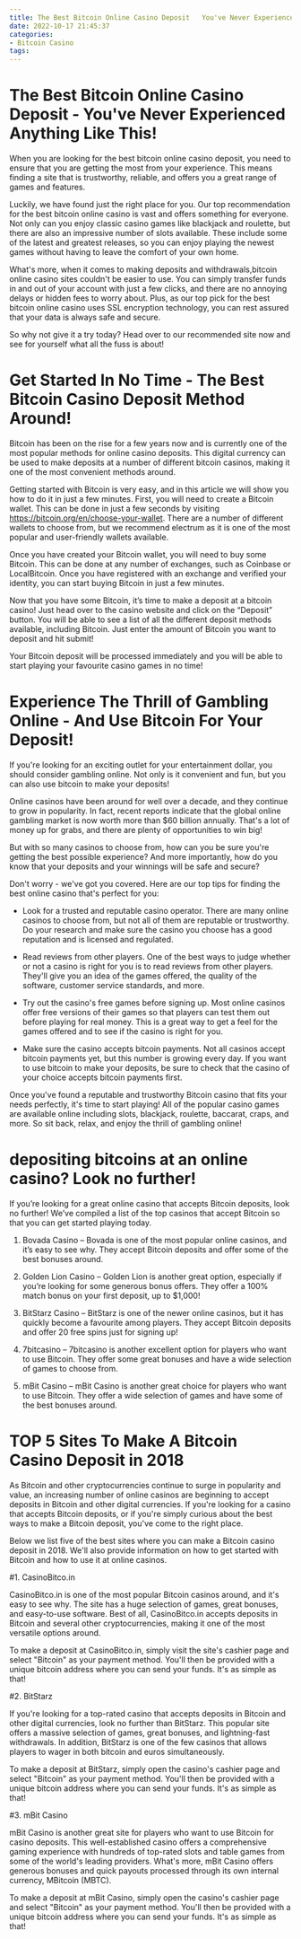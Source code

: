 ```yaml
---
title: The Best Bitcoin Online Casino Deposit   You've Never Experienced Anything Like This!
date: 2022-10-17 21:45:37
categories:
- Bitcoin Casino
tags:
---
```



#  The Best Bitcoin Online Casino Deposit - You've Never Experienced Anything Like This!

When you are looking for the best bitcoin online casino deposit, you need to ensure that you are getting the most from your experience. This means finding a site that is trustworthy, reliable, and offers you a great range of games and features.

Luckily, we have found just the right place for you. Our top recommendation for the best bitcoin online casino is vast and offers something for everyone. Not only can you enjoy classic casino games like blackjack and roulette, but there are also an impressive number of slots available. These include some of the latest and greatest releases, so you can enjoy playing the newest games without having to leave the comfort of your own home.

What's more, when it comes to making deposits and withdrawals,bitcoin online casino sites couldn't be easier to use. You can simply transfer funds in and out of your account with just a few clicks, and there are no annoying delays or hidden fees to worry about. Plus, as our top pick for the best bitcoin online casino uses SSL encryption technology, you can rest assured that your data is always safe and secure.

So why not give it a try today? Head over to our recommended site now and see for yourself what all the fuss is about!

#  Get Started In No Time - The Best Bitcoin Casino Deposit Method Around!

Bitcoin has been on the rise for a few years now and is currently one of the most popular methods for online casino deposits. This digital currency can be used to make deposits at a number of different bitcoin casinos, making it one of the most convenient methods around.

Getting started with Bitcoin is very easy, and in this article we will show you how to do it in just a few minutes. First, you will need to create a Bitcoin wallet. This can be done in just a few seconds by visiting https://bitcoin.org/en/choose-your-wallet. There are a number of different wallets to choose from, but we recommend electrum as it is one of the most popular and user-friendly wallets available.

Once you have created your Bitcoin wallet, you will need to buy some Bitcoin. This can be done at any number of exchanges, such as Coinbase or LocalBitcoin. Once you have registered with an exchange and verified your identity, you can start buying Bitcoin in just a few minutes.

Now that you have some Bitcoin, it’s time to make a deposit at a bitcoin casino! Just head over to the casino website and click on the “Deposit” button. You will be able to see a list of all the different deposit methods available, including Bitcoin. Just enter the amount of Bitcoin you want to deposit and hit submit!

Your Bitcoin deposit will be processed immediately and you will be able to start playing your favourite casino games in no time!

#  Experience The Thrill of Gambling Online - And Use Bitcoin For Your Deposit!

If you're looking for an exciting outlet for your entertainment dollar, you should consider gambling online. Not only is it convenient and fun, but you can also use bitcoin to make your deposits!

Online casinos have been around for well over a decade, and they continue to grow in popularity. In fact, recent reports indicate that the global online gambling market is now worth more than $60 billion annually. That's a lot of money up for grabs, and there are plenty of opportunities to win big!

But with so many casinos to choose from, how can you be sure you're getting the best possible experience? And more importantly, how do you know that your deposits and your winnings will be safe and secure?

Don't worry - we've got you covered. Here are our top tips for finding the best online casino that's perfect for you:

- Look for a trusted and reputable casino operator. There are many online casinos to choose from, but not all of them are reputable or trustworthy. Do your research and make sure the casino you choose has a good reputation and is licensed and regulated.

- Read reviews from other players. One of the best ways to judge whether or not a casino is right for you is to read reviews from other players. They'll give you an idea of the games offered, the quality of the software, customer service standards, and more.

- Try out the casino's free games before signing up. Most online casinos offer free versions of their games so that players can test them out before playing for real money. This is a great way to get a feel for the games offered and to see if the casino is right for you.

- Make sure the casino accepts bitcoin payments. Not all casinos accept bitcoin payments yet, but this number is growing every day. If you want to use bitcoin to make your deposits, be sure to check that the casino of your choice accepts bitcoin payments first.

Once you've found a reputable and trustworthy Bitcoin casino that fits your needs perfectly, it's time to start playing! All of the popular casino games are available online including slots, blackjack, roulette, baccarat, craps, and more. So sit back, relax, and enjoy the thrill of gambling online!

#  depositing bitcoins at an online casino? Look no further!

If you’re looking for a great online casino that accepts Bitcoin deposits, look no further! We’ve compiled a list of the top casinos that accept Bitcoin so that you can get started playing today.

1. Bovada Casino – Bovada is one of the most popular online casinos, and it’s easy to see why. They accept Bitcoin deposits and offer some of the best bonuses around.

2. Golden Lion Casino – Golden Lion is another great option, especially if you’re looking for some generous bonus offers. They offer a 100% match bonus on your first deposit, up to $1,000!

3. BitStarz Casino – BitStarz is one of the newer online casinos, but it has quickly become a favourite among players. They accept Bitcoin deposits and offer 20 free spins just for signing up!

4. 7bitcasino – 7bitcasino is another excellent option for players who want to use Bitcoin. They offer some great bonuses and have a wide selection of games to choose from.

5. mBit Casino – mBit Casino is another great choice for players who want to use Bitcoin. They offer a wide selection of games and have some of the best bonuses around.

#  TOP 5 Sites To Make A Bitcoin Casino Deposit in 2018

As Bitcoin and other cryptocurrencies continue to surge in popularity and value, an increasing number of online casinos are beginning to accept deposits in Bitcoin and other digital currencies. If you're looking for a casino that accepts Bitcoin deposits, or if you're simply curious about the best ways to make a Bitcoin deposit, you've come to the right place.

Below we list five of the best sites where you can make a Bitcoin casino deposit in 2018. We'll also provide information on how to get started with Bitcoin and how to use it at online casinos.

#1. CasinoBitco.in

CasinoBitco.in is one of the most popular Bitcoin casinos around, and it's easy to see why. The site has a huge selection of games, great bonuses, and easy-to-use software. Best of all, CasinoBitco.in accepts deposits in Bitcoin and several other cryptocurrencies, making it one of the most versatile options around.

To make a deposit at CasinoBitco.in, simply visit the site's cashier page and select "Bitcoin" as your payment method. You'll then be provided with a unique bitcoin address where you can send your funds. It's as simple as that!

#2. BitStarz

If you're looking for a top-rated casino that accepts deposits in Bitcoin and other digital currencies, look no further than BitStarz. This popular site offers a massive selection of games, great bonuses, and lightning-fast withdrawals. In addition, BitStarz is one of the few casinos that allows players to wager in both bitcoin and euros simultaneously.

To make a deposit at BitStarz, simply open the casino's cashier page and select "Bitcoin" as your payment method. You'll then be provided with a unique bitcoin address where you can send your funds. It's as simple as that!

#3. mBit Casino

mBit Casino is another great site for players who want to use Bitcoin for casino deposits. This well-established casino offers a comprehensive gaming experience with hundreds of top-rated slots and table games from some of the world's leading providers. What's more, mBit Casino offers generous bonuses and quick payouts processed through its own internal currency, MBitcoin (MBTC).

To make a deposit at mBit Casino, simply open the casino's cashier page and select "Bitcoin" as your payment method. You'll then be provided with a unique bitcoin address where you can send your funds. It's as simple as that!